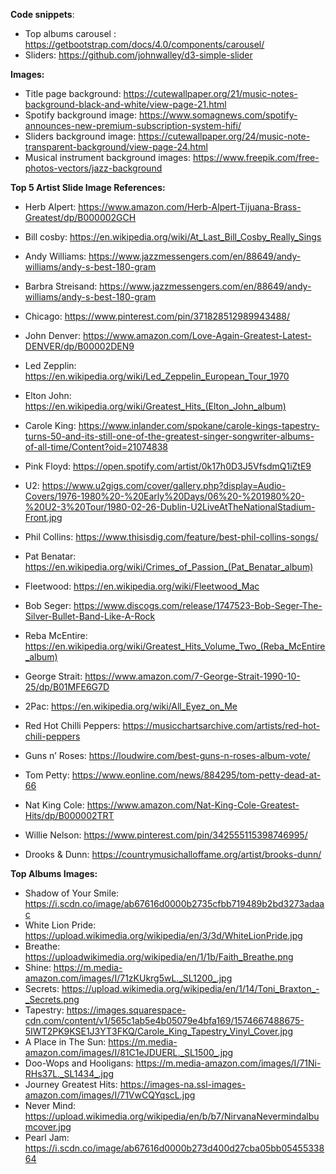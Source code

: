 **Code snippets**:
* Top albums carousel : https://getbootstrap.com/docs/4.0/components/carousel/
* Sliders: https://github.com/johnwalley/d3-simple-slider

**Images:**

* Title page background: https://cutewallpaper.org/21/music-notes-background-black-and-white/view-page-21.html
* Spotify background image: https://www.somagnews.com/spotify-announces-new-premium-subscription-system-hifi/
* Sliders background image: https://cutewallpaper.org/24/music-note-transparent-background/view-page-24.html
* Musical instrument background images: https://www.freepik.com/free-photos-vectors/jazz-background

**Top 5 Artist Slide Image References:**

- Herb Alpert: https://www.amazon.com/Herb-Alpert-Tijuana-Brass-Greatest/dp/B000002GCH

- Bill cosby: https://en.wikipedia.org/wiki/At_Last_Bill_Cosby_Really_Sings

- Andy Williams: https://www.jazzmessengers.com/en/88649/andy-williams/andy-s-best-180-gram

- Barbra Streisand: https://www.jazzmessengers.com/en/88649/andy-williams/andy-s-best-180-gram

- Chicago: https://www.pinterest.com/pin/371828512989943488/

- John Denver: https://www.amazon.com/Love-Again-Greatest-Latest-DENVER/dp/B00002DEN9

- Led Zepplin: https://en.wikipedia.org/wiki/Led_Zeppelin_European_Tour_1970

- Elton John: https://en.wikipedia.org/wiki/Greatest_Hits_(Elton_John_album)

- Carole King: https://www.inlander.com/spokane/carole-kings-tapestry-turns-50-and-its-still-one-of-the-greatest-singer-songwriter-albums-of-all-time/Content?oid=21074838

- Pink Floyd: https://open.spotify.com/artist/0k17h0D3J5VfsdmQ1iZtE9

- U2: https://www.u2gigs.com/cover/gallery.php?display=Audio-Covers/1976-1980%20-%20Early%20Days/06%20-%201980%20-%20U2-3%20Tour/1980-02-26-Dublin-U2LiveAtTheNationalStadium-Front.jpg

- Phil Collins: https://www.thisisdig.com/feature/best-phil-collins-songs/

- Pat Benatar: https://en.wikipedia.org/wiki/Crimes_of_Passion_(Pat_Benatar_album)

- Fleetwood: https://en.wikipedia.org/wiki/Fleetwood_Mac

- Bob Seger: https://www.discogs.com/release/1747523-Bob-Seger-The-Silver-Bullet-Band-Like-A-Rock

- Reba McEntire: https://en.wikipedia.org/wiki/Greatest_Hits_Volume_Two_(Reba_McEntire_album)

- George Strait: https://www.amazon.com/7-George-Strait-1990-10-25/dp/B01MFE6G7D

- 2Pac: https://en.wikipedia.org/wiki/All_Eyez_on_Me

- Red Hot Chilli Peppers: https://musicchartsarchive.com/artists/red-hot-chili-peppers

- Guns n’ Roses: https://loudwire.com/best-guns-n-roses-album-vote/

- Tom Petty: https://www.eonline.com/news/884295/tom-petty-dead-at-66

- Nat King Cole: https://www.amazon.com/Nat-King-Cole-Greatest-Hits/dp/B000002TRT

- Willie Nelson: https://www.pinterest.com/pin/342555115398746995/

- Drooks & Dunn: https://countrymusichalloffame.org/artist/brooks-dunn/ 

**Top Albums Images:**
* Shadow of Your Smile: https://i.scdn.co/image/ab67616d0000b2735cfbb719489b2bd3273adaac
* White Lion Pride: https://upload.wikimedia.org/wikipedia/en/3/3d/WhiteLionPride.jpg
* Breathe: https://uploadwikimedia.org/wikipedia/en/1/1b/Faith_Breathe.png
* Shine: https://m.media-amazon.com/images/I/71zKUkrg5wL._SL1200_.jpg
* Secrets: https://upload.wikimedia.org/wikipedia/en/1/14/Toni_Braxton_-_Secrets.png
* Tapestry: https://images.squarespace-cdn.com/content/v1/565c1ab5e4b05079e4bfa169/1574667488675-5IWT2PK9KSE1J3YT3FKQ/Carole_King_Tapestry_Vinyl_Cover.jpg
* A Place in The Sun: https://m.media-amazon.com/images/I/81C1eJDUERL._SL1500_.jpg
* Doo-Wops and Hooligans: https://m.media-amazon.com/images/I/71Ni-RHs37L._SL1434_.jpg
* Journey Greatest Hits: https://images-na.ssl-images-amazon.com/images/I/71VwCQYqscL.jpg
* Never Mind: https://upload.wikimedia.org/wikipedia/en/b/b7/NirvanaNevermindalbumcover.jpg
* Pearl Jam: https://i.scdn.co/image/ab67616d0000b273d400d27cba05bb0545533864


